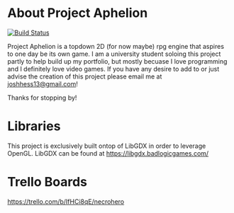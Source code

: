 # About Project Aphelion
[![Build Status](https://travis-ci.org/euthyphro666/project-aphelion.svg?branch=master)](https://travis-ci.org/euthyphro666/project-aphelion)

Project Aphelion is a topdown 2D (for now maybe) rpg engine that aspires to one day be its own game. I am a university student soloing this project partly to help build up my portfolio, but mostly becuase I love programming and I definitely love video games. If you have any desire to add to or just advise the creation of this project please email me at joshhess13@gmail.com!

Thanks for stopping by!


# Libraries
This project is exclusively built ontop of LibGDX in order to leverage OpenGL.
LibGDX can be found at https://libgdx.badlogicgames.com/


# Trello Boards
https://trello.com/b/IfHCi8qE/necrohero
